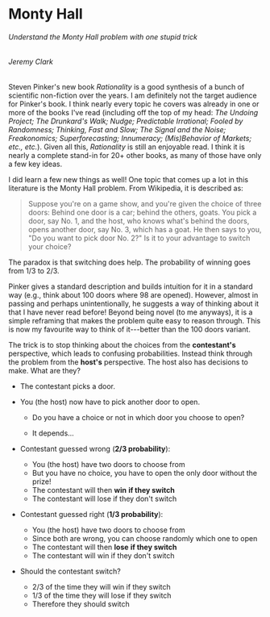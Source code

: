 # Monty Hall

###### Understand the Monty Hall problem with one stupid trick

###### Jeremy Clark

Steven Pinker's new book *Rationality* is a good synthesis of a bunch of scientific non-fiction over the years. I am definitely not the target audience for Pinker's book. I think nearly every topic he covers was already in one or more of the books I've read (including off the top of my head: *The Undoing Project; The Drunkard's Walk; Nudge; Predictable Irrational; Fooled by Randomness; Thinking, Fast and Slow; The Signal and the Noise; Freakonomics; Superforecasting; Innumeracy; (Mis)Behavior of Markets; etc., etc.*). Given all this, *Rationality* is still an enjoyable read. I think it is nearly a complete stand-in for 20+ other books, as many of those have only a few key ideas. 

I did learn a few new things as well! One topic that comes up a lot in this literature is the Monty Hall problem. From Wikipedia, it is described as:

> Suppose you're on a game show, and you're given the choice of three doors: Behind one door is a car; behind the others, goats. You pick a door, say No. 1, and the host, who knows what's behind the doors, opens another door, say No. 3, which has a goat. He then says to you, "Do you want to pick door No. 2?" Is it to your advantage to switch your choice?

The paradox is that switching does help. The probability of winning goes from 1/3 to 2/3. 

Pinker gives a standard description and builds intuition for it in a standard way (e.g., think about 100 doors where 98 are opened). However, almost in passing and perhaps unintentionally, he suggests a way of thinking about it that I have never read before! Beyond being novel (to me anyways), it is a simple reframing that makes the problem quite easy to reason through. This is now my favourite way to think of it---better than the 100 doors variant. 

The trick is to stop thinking about the choices from the **contestant's** perspective, which leads to confusing probabilities. Instead think through the problem from the **host's** perspective. The host also has decisions to make. What are they? 

- The contestant picks a door. 
- You (the host) now have to pick another door to open.
  - Do you have a choice or not in which door you choose to open? 

  - It depends...

- Contestant guessed wrong (**2/3 probability**):
  - You (the host) have two doors to choose from
  - But you have no choice, you have to open the only door without the prize!
  - The contestant will then **win** **if they switch**
  - The contestant will lose if they don't switch
- Contestant guessed right (**1/3 probability**):
  - You (the host) have two doors to choose from
  - Since both are wrong, you can choose randomly which one to open
  - The contestant will then **lose** **if they switch**
  - The contestant will win if they don't switch
- Should the contestant switch? 
  - 2/3 of the time they will win if they switch
  - 1/3 of the time they will lose if they switch
  - Therefore they should switch